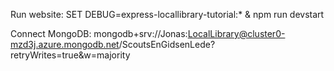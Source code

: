 Run website:
SET DEBUG=express-locallibrary-tutorial:* & npm run devstart

Connect MongoDB:
mongodb+srv://Jonas:LocalLibrary@cluster0-mzd3j.azure.mongodb.net/ScoutsEnGidsenLede?retryWrites=true&w=majority
